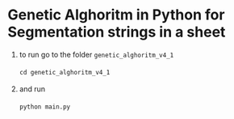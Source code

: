 # Genetic Alghoritm in Python for Segmentation strings in a sheet

1. to run go to the folder ```genetic_alghoritm_v4_1``` <br><br>
``` cd genetic_alghoritm_v4_1 ```<br><br>
2. and run <br> <br>
``` python main.py ```<br>

